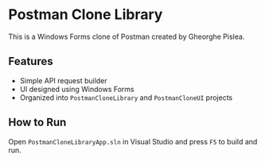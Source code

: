 

# Postman Clone Library

This is a Windows Forms clone of Postman created by Gheorghe Pislea.

## Features

- Simple API request builder
- UI designed using Windows Forms
- Organized into `PostmanCloneLibrary` and `PostmanCloneUI` projects

## How to Run

Open `PostmanCloneLibraryApp.sln` in Visual Studio and press `F5` to build and run.
